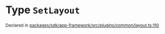 # Type `SetLayout`
<sub>Declared in [packages/sdk/app-framework/src/plugins/common/layout.ts:110](https://github.com/dxos/dxos/blob/56c97ac85/packages/sdk/app-framework/src/plugins/common/layout.ts#L110)</sub>






